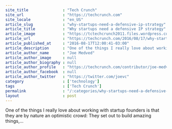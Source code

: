```yaml
---
site_title               : "Tech Crunch"
site_url                 : "https://techcrunch.com"
site_locale              : "en_US"
article_slug             : "why-startups-need-a-defensive-ip-strategy"
article_title            : "Why startups need a defensive IP strategy"
article_image            : "https://tctechcrunch2011.files.wordpress.com/2016/08/gettyimages-541261344.jpg?w=764&h=400&crop=1"
article_url              : "https://techcrunch.com/2016/08/17/why-startups-need-a-defensive-ip-strategy/"
article_published_at     : "2016-08-17T12:00:41-03:00"
article_description      : "One of the things I really love about working with startup founders is that they are by nature an optimistic crowd: They set out to build amazing things,..."
article_author_name      : "Joe Medved"
article_author_image     : null
article_author_biography : null
article_author_profile   : "https://techcrunch.com/contributor/joe-medved/"
article_author_facebook  : null
article_author_twitter   : "https://twitter.com/joevc"
category                 : ['technology']
tags                     : ['Tech Crunch']
permalink                : "/:categories/why-startups-need-a-defensive-ip-strategy/"
layout                   : post
---
```


One of the things I really love about working with startup founders is that they are by nature an optimistic crowd: They set out to build amazing things,...
